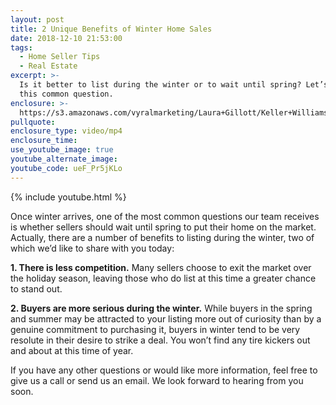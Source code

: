 ```yaml
---
layout: post
title: 2 Unique Benefits of Winter Home Sales
date: 2018-12-10 21:53:00
tags:
  - Home Seller Tips
  - Real Estate
excerpt: >-
  Is it better to list during the winter or to wait until spring? Let’s discuss
  this common question.
enclosure: >-
  https://s3.amazonaws.com/vyralmarketing/Laura+Gillott/Keller+Williams+Mid-Willamette+%257C+2+Unique+Benefits+of+Winter+Home+Sales.mp4
pullquote:
enclosure_type: video/mp4
enclosure_time:
use_youtube_image: true
youtube_alternate_image:
youtube_code: ueF_Pr5jKLo
---
```


{% include youtube.html %}

Once winter arrives, one of the most common questions our team receives is whether sellers should wait until spring to put their home on the market. Actually, there are a number of benefits to listing during the winter, two of which we’d like to share with you today:

**1. There is less competition.** Many sellers choose to exit the market over the holiday season, leaving those who do list at this time a greater chance to stand out.

**2. Buyers are more serious during the winter.** While buyers in the spring and summer may be attracted to your listing more out of curiosity than by a genuine commitment to purchasing it, buyers in winter tend to be very resolute in their desire to strike a deal. You won’t find any tire kickers out and about at this time of year. 

If you have any other questions or would like more information, feel free to give us a call or send us an email. We look forward to hearing from you soon.